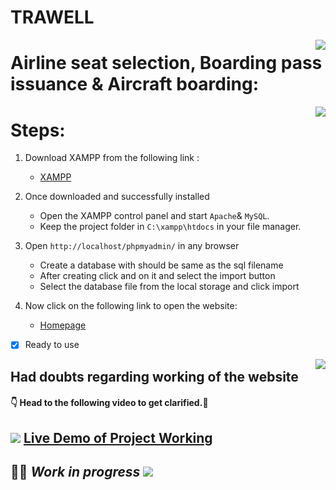 # TRAWELL

<img src="https://img.icons8.com/cute-clipart/64/000000/bookmark.png" align="right" />

# Airline seat selection, Boarding pass issuance &amp; Aircraft boarding:

<img src="https://img.icons8.com/ios-filled/50/000000/installing-updates--v1.png" align="right"/>

# Steps:

1.  Download XAMPP from the following link :

    - [XAMPP](https://www.apachefriends.org/download.html)

2.  Once downloaded and successfully installed 
    - Open the XAMPP control panel and start `Apache`& `MySQL`.
    - Keep the project folder in `C:\xampp\htdocs` in your file manager.
  
3.  Open `http://localhost/phpmyadmin/` in any browser
    - Create a database with should be same as the sql filename
    - After creating click and on it and select the import button
    - Select the database file from the local storage and click import

4. Now click on the following link to open the website:
   - [Homepage](http://localhost/flight%20booking/homepage.html)


- [x] Ready to use

<img src="https://img.icons8.com/fluency/48/000000/nui2.png" align="right" />

## Had doubts regarding working of the website
#### :point_down: Head to the following video to get clarified.:star2:

## <img src="https://img.icons8.com/fluency/48/000000/youtube-play.png"/> [Live Demo of Project Working](https://youtu.be/cL7ZSGCFMm0)
## :man_astronaut: ***Work in progress <img src="https://img.icons8.com/office/50/000000/spinner-frame-1.png"/>*** 
